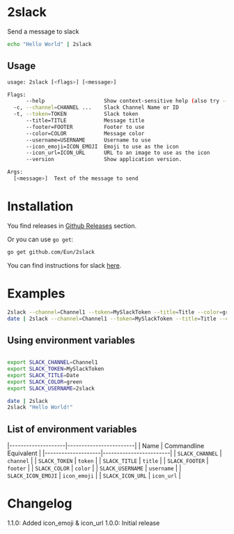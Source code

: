# 2slack

Send a message to slack

```bash
echo "Hello World" | 2slack
```

## Usage
```bash
usage: 2slack [<flags>] [<message>]

Flags:
      --help                   Show context-sensitive help (also try --help-long and --help-man).
  -c, --channel=CHANNEL ...    Slack Channel Name or ID
  -t, --token=TOKEN            Slack token
      --title=TITLE            Message title
      --footer=FOOTER          Footer to use
      --color=COLOR            Message color
      --username=USERNAME      Username to use
      --icon_emoji=ICON_EMOJI  Emoji to use as the icon
      --icon_url=ICON_URL      URL to an image to use as the icon
      --version                Show application version.

Args:
  [<message>]  Text of the message to send

```

# Installation
You find releases in [Github Releases](https://github.com/Eun/2slack/releases) section.

Or you can use `go get`:
```bash
go get github.com/Eun/2slack
```

You can find instructions for slack [here](slack/README.md).

# Examples

```bash
2slack --channel=Channel1 --token=MySlackToken --title=Title --color=green "Hello from 2slack"
date | 2slack --channel=Channel1 --token=MySlackToken --title=Title --color=ff0000
```

## Using environment variables
```bash

export SLACK_CHANNEL=Channel1
export SLACK_TOKEN=MySlackToken
export SLACK_TITLE=Date
export SLACK_COLOR=green
export SLACK_USERNAME=2slack

date | 2slack
2slack "Hello World!"
```

## List of environment variables
|--------------------|------------------------|
| Name               | Commandline Equivalent |
|--------------------|------------------------|
| `SLACK_CHANNEL`    | `channel`              |
| `SLACK_TOKEN`      | `token`                |
| `SLACK_TITLE`      | `title`                |
| `SLACK_FOOTER`     | `footer`               |
| `SLACK_COLOR`      | `color`                |
| `SLACK_USERNAME`   | `username`             |
| `SLACK_ICON_EMOJI` | `icon_emoji`           |
| `SLACK_ICON_URL`   | `icon_url`             |


# Changelog
1.1.0: Added icon_emoji & icon_url
1.0.0: Initial release